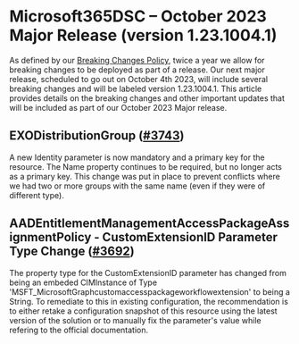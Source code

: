 # Microsoft365DSC – October 2023 Major Release (version 1.23.1004.1)

As defined by our [Breaking Changes Policy](https://microsoft365dsc.com/concepts/breaking-changes/), twice a year we allow for breaking changes to be deployed as part of a release. Our next major release, scheduled to go out on October 4th 2023, will include several breaking changes and will be labeled version 1.23.1004.1. This article provides details on the breaking changes and other important updates that will be included as part of our October 2023 Major release.

## EXODistributionGroup ([#3743](https://github.com/microsoft/Microsoft365DSC/pull/3743))

A new Identity parameter is now mandatory and a primary key for the resource. The Name property continues to be required, but no longer acts as a primary key. This change was put in place to prevent conflicts where we had two or more groups with the same name (even if they were of different type).

## AADEntitlementManagementAccessPackageAssignmentPolicy - CustomExtensionID Parameter Type Change ([#3692](https://github.com/microsoft/Microsoft365DSC/pull/3692))

The property type for the CustomExtensionID parameter has changed from being an embeded CIMInstance of Type 'MSFT_MicrosoftGraphcustomaccesspackageworkflowextension' to being a String. To remediate to this in existing configuration, the recommendation is to either retake a configuration snapshot of this resource using the latest version of the solution or to manually fix the parameter's value while refering to the official documentation.
